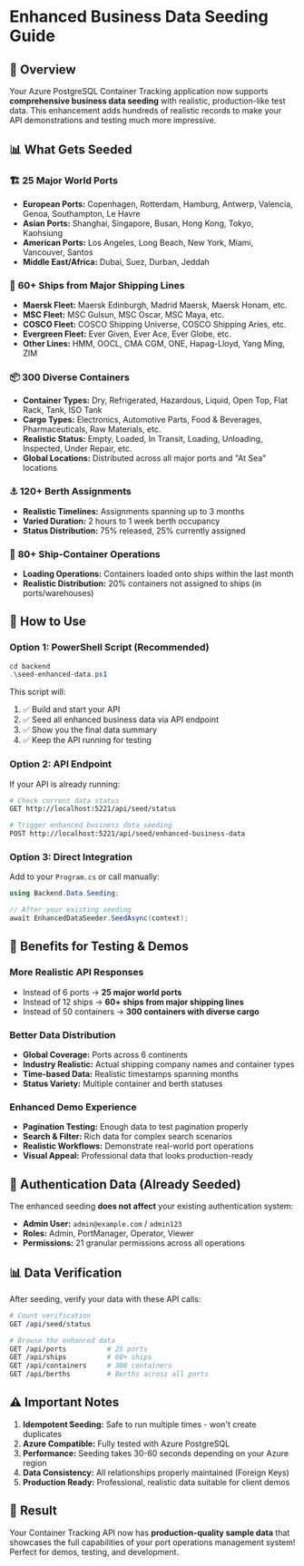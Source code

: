 # Enhanced Business Data Seeding Guide

## 🎯 Overview

Your Azure PostgreSQL Container Tracking application now supports **comprehensive business data seeding** with realistic, production-like test data. This enhancement adds hundreds of realistic records to make your API demonstrations and testing much more impressive.

## 📊 What Gets Seeded

### 🏗️ **25 Major World Ports**
- **European Ports:** Copenhagen, Rotterdam, Hamburg, Antwerp, Valencia, Genoa, Southampton, Le Havre
- **Asian Ports:** Shanghai, Singapore, Busan, Hong Kong, Tokyo, Kaohsiung  
- **American Ports:** Los Angeles, Long Beach, New York, Miami, Vancouver, Santos
- **Middle East/Africa:** Dubai, Suez, Durban, Jeddah

### 🚢 **60+ Ships from Major Shipping Lines**
- **Maersk Fleet:** Maersk Edinburgh, Madrid Maersk, Maersk Honam, etc.
- **MSC Fleet:** MSC Gulsun, MSC Oscar, MSC Maya, etc.
- **COSCO Fleet:** COSCO Shipping Universe, COSCO Shipping Aries, etc.
- **Evergreen Fleet:** Ever Given, Ever Ace, Ever Globe, etc.
- **Other Lines:** HMM, OOCL, CMA CGM, ONE, Hapag-Lloyd, Yang Ming, ZIM

### 📦 **300 Diverse Containers**
- **Container Types:** Dry, Refrigerated, Hazardous, Liquid, Open Top, Flat Rack, Tank, ISO Tank
- **Cargo Types:** Electronics, Automotive Parts, Food & Beverages, Pharmaceuticals, Raw Materials, etc.
- **Realistic Status:** Empty, Loaded, In Transit, Loading, Unloading, Inspected, Under Repair, etc.
- **Global Locations:** Distributed across all major ports and "At Sea" locations

### ⚓ **120+ Berth Assignments**
- **Realistic Timelines:** Assignments spanning up to 3 months
- **Varied Duration:** 2 hours to 1 week berth occupancy
- **Status Distribution:** 75% released, 25% currently assigned

### 🔗 **80+ Ship-Container Operations**
- **Loading Operations:** Containers loaded onto ships within the last month
- **Realistic Distribution:** 20% containers not assigned to ships (in ports/warehouses)

## 🚀 How to Use

### Option 1: PowerShell Script (Recommended)
```powershell
cd backend
.\seed-enhanced-data.ps1
```

This script will:
1. ✅ Build and start your API
2. ✅ Seed all enhanced business data via API endpoint
3. ✅ Show you the final data summary
4. ✅ Keep the API running for testing

### Option 2: API Endpoint
If your API is already running:

```bash
# Check current data status
GET http://localhost:5221/api/seed/status

# Trigger enhanced business data seeding
POST http://localhost:5221/api/seed/enhanced-business-data
```

### Option 3: Direct Integration
Add to your `Program.cs` or call manually:

```csharp
using Backend.Data.Seeding;

// After your existing seeding
await EnhancedDataSeeder.SeedAsync(context);
```

## 🎯 Benefits for Testing & Demos

### **More Realistic API Responses**
- Instead of 6 ports → **25 major world ports**
- Instead of 12 ships → **60+ ships from major shipping lines** 
- Instead of 50 containers → **300 containers with diverse cargo**

### **Better Data Distribution**
- **Global Coverage:** Ports across 6 continents
- **Industry Realistic:** Actual shipping company names and container types
- **Time-based Data:** Realistic timestamps spanning months
- **Status Variety:** Multiple container and berth statuses

### **Enhanced Demo Experience**
- **Pagination Testing:** Enough data to test pagination properly
- **Search & Filter:** Rich data for complex search scenarios
- **Realistic Workflows:** Demonstrate real-world port operations
- **Visual Appeal:** Professional data that looks production-ready

## 🔐 Authentication Data (Already Seeded)

The enhanced seeding **does not affect** your existing authentication system:

- **Admin User:** `admin@example.com` / `admin123`
- **Roles:** Admin, PortManager, Operator, Viewer
- **Permissions:** 21 granular permissions across all operations

## 📊 Data Verification

After seeding, verify your data with these API calls:

```bash
# Count verification
GET /api/seed/status

# Browse the enhanced data
GET /api/ports          # 25 ports
GET /api/ships          # 60+ ships  
GET /api/containers     # 300 containers
GET /api/berths         # Berths across all ports
```

## ⚠️ Important Notes

1. **Idempotent Seeding:** Safe to run multiple times - won't create duplicates
2. **Azure Compatible:** Fully tested with Azure PostgreSQL
3. **Performance:** Seeding takes 30-60 seconds depending on your Azure region
4. **Data Consistency:** All relationships properly maintained (Foreign Keys)
5. **Production Ready:** Professional, realistic data suitable for client demos

## 🎉 Result

Your Container Tracking API now has **production-quality sample data** that showcases the full capabilities of your port operations management system! Perfect for demos, testing, and development.